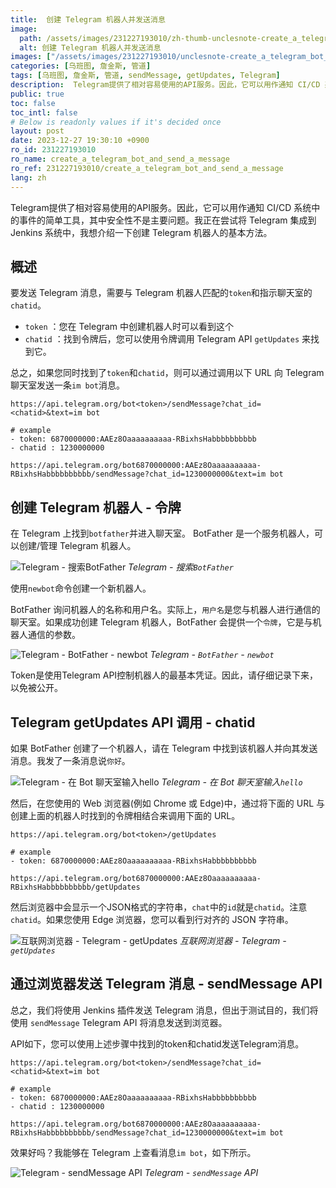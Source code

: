 ```yaml
---
title:  创建 Telegram 机器人并发送消息
image:
  path: /assets/images/231227193010/zh-thumb-unclesnote-create_a_telegram_bot_and_send_a_message.png
  alt: 创建 Telegram 机器人并发送消息
images: ["/assets/images/231227193010/unclesnote-create_a_telegram_bot_and_send_a_message-telegram-search_botfather.png", "/assets/images/231227193010/unclesnote-create_a_telegram_bot_and_send_a_message-telegram-botfather-newbot.png", "/assets/images/231227193010/unclesnote-create_a_telegram_bot_and_send_a_message-telegram-enter_hello_on_bot_chat_room.png", "/assets/images/231227193010/unclesnote-create_a_telegram_bot_and_send_a_message-internet_browser-telegram-getupdates.png", "/assets/images/231227193010/unclesnote-create_a_telegram_bot_and_send_a_message-telegram-sendmessage_api.png"]
categories: [乌班图, 詹金斯, 管道]
tags: [乌班图, 詹金斯, 管道, sendMessage, getUpdates, Telegram]
description:  Telegram提供了相对容易使用的API服务。因此，它可以用作通知 CI/CD 系统中的事件的简单工具，其中安全性不是主要问题。我正在尝试将 Telegram 集成到 Jenkins 系统中，我想介绍一下创建 Telegram 机器人的基本方法。
public: true
toc: false
toc_intl: false
# Below is readonly values if it's decided once
layout: post
date: 2023-12-27 19:30:10 +0900
ro_id: 231227193010
ro_name: create_a_telegram_bot_and_send_a_message
ro_ref: 231227193010/create_a_telegram_bot_and_send_a_message
lang: zh
---
```

Telegram提供了相对容易使用的API服务。因此，它可以用作通知 CI/CD 系统中的事件的简单工具，其中安全性不是主要问题。我正在尝试将 Telegram 集成到 Jenkins 系统中，我想介绍一下创建 Telegram 机器人的基本方法。  
## 概述
要发送 Telegram 消息，需要与 Telegram 机器人匹配的`token`和指示聊天室的`chatid`。  
- `token` ：您在 Telegram 中创建机器人时可以看到这个
- `chatid` ：找到令牌后，您可以使用令牌调用 Telegram API `getUpdates` 来找到它。

总之，如果您同时找到了`token`和`chatid`，则可以通过调用以下 URL 向 Telegram 聊天室发送一条`im bot`消息。  

```shell
https://api.telegram.org/bot<token>/sendMessage?chat_id=<chatid>&text=im bot

# example
- token: 6870000000:AAEz8Oaaaaaaaaaa-RBixhsHabbbbbbbbbb
- chatid : 1230000000

https://api.telegram.org/bot6870000000:AAEz8Oaaaaaaaaaa-RBixhsHabbbbbbbbbb/sendMessage?chat_id=1230000000&text=im bot
```
## 创建 Telegram 机器人 - **令牌**
在 Telegram 上找到`botfather`并进入聊天室。 BotFather 是一个服务机器人，可以创建/管理 Telegram 机器人。  

![Telegram - 搜索`BotFather`](/assets/images/231227193010/unclesnote-create_a_telegram_bot_and_send_a_message-telegram-search_botfather.png)
_Telegram - 搜索`BotFather`_

使用`newbot`命令创建一个新机器人。  

BotFather 询问机器人的名称和用户名。实际上，`用户名`是您与机器人进行通信的聊天室。如果成功创建 Telegram 机器人，BotFather 会提供一个`令牌`，它是与机器人通信的参数。  

![Telegram - `BotFather` - `newbot`](/assets/images/231227193010/unclesnote-create_a_telegram_bot_and_send_a_message-telegram-botfather-newbot.png)
_Telegram - `BotFather` - `newbot`_

Token是使用Telegram API控制机器人的最基本凭证。因此，请仔细记录下来，以免被公开。  
## Telegram **getUpdates** API 调用 - **chatid**
如果 BotFather 创建了一个机器人，请在 Telegram 中找到该机器人并向其发送消息。我发了一条消息说`你好`。  

![Telegram - 在 Bot 聊天室输入`hello`](/assets/images/231227193010/unclesnote-create_a_telegram_bot_and_send_a_message-telegram-enter_hello_on_bot_chat_room.png)
_Telegram - 在 Bot 聊天室输入`hello`_

然后，在您使用的 Web 浏览器(例如 Chrome 或 Edge)中，通过将下面的 URL 与创建上面的机器人时找到的令牌相结合来调用下面的 URL。  

```shell
https://api.telegram.org/bot<token>/getUpdates

# example
- token: 6870000000:AAEz8Oaaaaaaaaaa-RBixhsHabbbbbbbbbb

https://api.telegram.org/bot6870000000:AAEz8Oaaaaaaaaaa-RBixhsHabbbbbbbbbb/getUpdates

```
然后浏览器中会显示一个JSON格式的字符串，`chat`中的`id`就是`chatid`。注意`chatid`。如果您使用 Edge 浏览器，您可以看到行对齐的 JSON 字符串。  

![互联网浏览器 - Telegram - `getUpdates`](/assets/images/231227193010/unclesnote-create_a_telegram_bot_and_send_a_message-internet_browser-telegram-getupdates.png)
_互联网浏览器 - Telegram - `getUpdates`_

## 通过浏览器发送 Telegram 消息 - **sendMessage** API
总之，我们将使用 Jenkins 插件发送 Telegram 消息，但出于测试目的，我们将使用 `sendMessage` Telegram API 将消息发送到浏览器。  

API如下，您可以使用上述步骤中找到的token和chatid发送Telegram消息。  

```shell
https://api.telegram.org/bot<token>/sendMessage?chat_id=<chatid>&text=im bot

# example
- token: 6870000000:AAEz8Oaaaaaaaaaa-RBixhsHabbbbbbbbbb
- chatid : 1230000000

https://api.telegram.org/bot6870000000:AAEz8Oaaaaaaaaaa-RBixhsHabbbbbbbbbb/sendMessage?chat_id=1230000000&text=im bot
```
效果好吗？我能够在 Telegram 上查看消息`im bot`，如下所示。  

![Telegram - `sendMessage` API](/assets/images/231227193010/unclesnote-create_a_telegram_bot_and_send_a_message-telegram-sendmessage_api.png)
_Telegram - `sendMessage` API_

